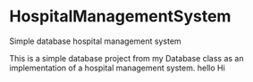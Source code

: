 # HospitalManagementSystem
Simple database hospital management system

This is a simple database project from my Database class as an implementation of a hospital management system.
hello
Hi
